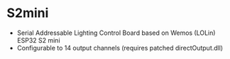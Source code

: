 # S2mini
- Serial Addressable Lighting Control Board based on Wemos (LOLin) ESP32 S2 mini
- Configurable to 14 output channels (requires patched directOutput.dll)
